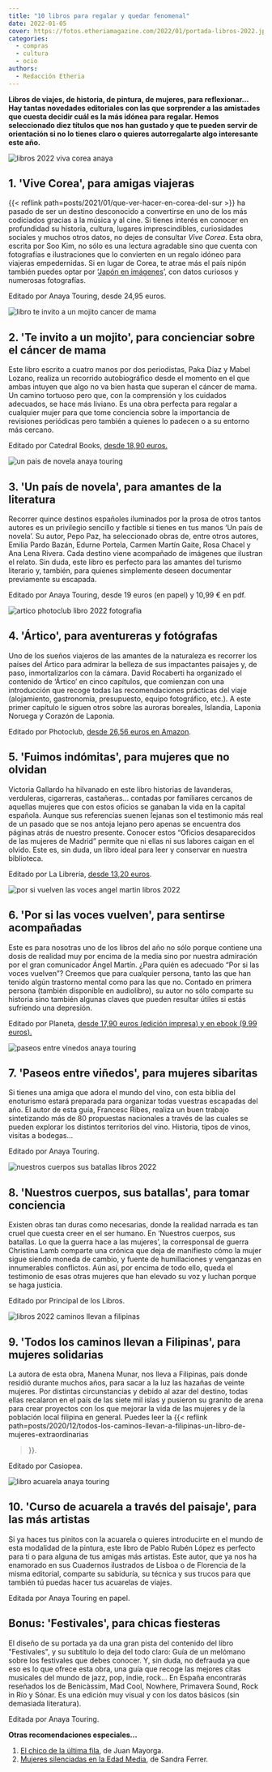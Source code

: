 ```yaml
---
title: "10 libros para regalar y quedar fenomenal"
date: 2022-01-05
cover: https://fotos.etheriamagazine.com/2022/01/portada-libros-2022.jpg
categories: 
  - compras
  - cultura
  - ocio
authors: 
  - Redacción Etheria
---
```


**Libros de viajes, de historia, de pintura, de mujeres, para reflexionar... Hay tantas 
novedades editoriales con las que sorprender a las amistades que cuesta decidir cuál es 
la más idónea para regalar. Hemos seleccionado diez títulos que nos han gustado y que te 
pueden servir de orientación si no lo tienes claro o quieres autorregalarte algo 
interesante este año.** 

![libros 2022 viva corea anaya](https://fotos.etheriamagazine.com/2022/01/vive-corea-anaya.jpg "Vive Corea, de Anaya Touring.")

## 1\. 'Vive Corea', para amigas viajeras

{{< reflink path=posts/2021/01/que-ver-hacer-en-corea-del-sur >}} ha pasado de ser un 
destino desconocido a convertirse en uno de los más codiciados gracias a la música y al 
cine. Si tienes interés en conocer en profundidad su historia, cultura, lugares 
imprescindibles, curiosidades sociales y muchos otros datos, no dejes de consultar _Vive 
Corea_. Esta obra, escrita por Soo Kim, no sólo es una lectura agradable sino que cuenta 
con fotografías e ilustraciones que lo convierten en un regalo idóneo para viajeras 
empedernidas. Si en lugar de Corea, te atrae más el país nipón también puedes optar por 
‘[Japón en imágenes](https://amzn.to/32P03Jx)’, con datos curiosos y numerosas 
fotografías. 

Editado por Anaya Touring, desde 24,95 euros. 

![libro te invito a un mojito cancer de mama](https://fotos.etheriamagazine.com/2021/10/te-invito-a-un-mojito.jpg "'Te invito a un mojito', un libro que aborda el cáncer de mama.")

## 2\. 'Te invito a un mojito', para concienciar sobre el cáncer de mama

Este libro escrito a cuatro manos por dos periodistas, Paka Díaz y Mabel Lozano, realiza 
un recorrido autobiográfico desde el momento en el que ambas intuyen que algo no va bien 
hasta que superan el cáncer de mama. Un camino tortuoso pero que, con la comprensión y 
los cuidados adecuados, se hace más liviano. Es una obra perfecta para regalar a 
cualquier mujer para que tome conciencia sobre la importancia de revisiones periódicas 
pero también a quienes lo padecen o a su entorno más cercano. 

Editado por Catedral Books, [desde 18,90 euros.](https://amzn.to/3eAEyhZ) 

![un pais de novela anaya touring](https://fotos.etheriamagazine.com/2022/01/un-pais-novela.jpg "Un país de novela, editado por Anaya Touring.")

## 3\. 'Un país de novela', para amantes de la literatura

Recorrer quince destinos españoles iluminados por la prosa de otros tantos autores es un 
privilegio sencillo y factible si tienes en tus manos ‘Un país de novela’. Su autor, 
Pepo Paz, ha seleccionado obras de, entre otros autores, Emilia Pardo Bazán, Edurne 
Portela, Carmen Martín Gaite, Rosa Chacel y Ana Lena Rivera. Cada destino viene 
acompañado de imágenes que ilustran el relato. Sin duda, este libro es perfecto para las 
amantes del turismo literario y, también, para quienes simplemente deseen documentar 
previamente su escapada. 

Editado por Anaya Touring, desde 19 euros (en papel) y 10,99 € en pdf. 

![artico photoclub libro 2022 fotografia](https://fotos.etheriamagazine.com/2022/01/libro-artico.jpg "Ártico, de Photoclub.")

## 4\. 'Ártico', para aventureras y fotógrafas

Uno de los sueños viajeros de las amantes de la naturaleza es recorrer los países del 
Ártico para admirar la belleza de sus impactantes paisajes y, de paso, inmortalizarlos 
con la cámara. David Rocaberti ha organizado el contenido de ‘Ártico’ en cinco 
capítulos, que comienzan con una introducción que recoge todas las recomendaciones 
prácticas del viaje (alojamiento, gastronomía, presupuesto, equipo fotográfico, etc.). A 
este primer capítulo le siguen otros sobre las auroras boreales, Islandia, Laponia 
Noruega y Corazón de Laponia. 

Editado por Photoclub, [desde 26,56 euros en Amazon](https://amzn.to/3308ly1). 

## 5\. 'Fuimos indómitas', para mujeres que no olvidan

Victoria Gallardo ha hilvanado en este libro historias de lavanderas, verduleras, 
cigarreras, castañeras... contadas por familiares cercanos de aquellas mujeres que con 
estos oficios se ganaban la vida en la capital española. Aunque sus referencias suenen 
lejanas son el testimonio más real de un pasado que se nos antoja lejano pero apenas se 
encuentra dos páginas atrás de nuestro presente. Conocer estos “Oficios desaparecidos de 
las mujeres de Madrid” permite que ni ellas ni sus labores caigan en el olvido. Este es, 
sin duda, un libro ideal para leer y conservar en nuestra biblioteca. 

Editado por La Librería, [desde 13,20 euros](https://amzn.to/3zn6rU6). 

![por si vuelven las voces angel martin libros 2022](https://fotos.etheriamagazine.com/2022/01/por-si-vuelven-las-voces.jpg "Por si vuelven las voces, de Ángel Martín.")

## 6\. 'Por si las voces vuelven', para sentirse acompañadas

Este es para nosotras uno de los libros del año no sólo porque contiene una dosis de 
realidad muy por encima de la media sino por nuestra admiración por el gran comunicador 
Ángel Martín. ¿Para quién es adecuado “Por si las voces vuelven”? Creemos que para 
cualquier persona, tanto las que han tenido algún trastorno mental como para las que no. 
Contado en primera persona (también disponible en audiolibro), su autor no sólo comparte 
su historia sino también algunas claves que pueden resultar útiles si estás sufriendo 
una depresión. 

Editado por Planeta, [desde 17,90 euros (edición impresa) y en ebook (9,99 
euros).](https://amzn.to/3JGsqdE) 

![paseos entre vinedos anaya touring](https://fotos.etheriamagazine.com/2022/01/paseos-entre-vinedos.jpg "Paseos entre viñedos, de Anaya Touring.")

## 7\. 'Paseos entre viñedos', para mujeres sibaritas

Si tienes una amiga que adora el mundo del vino, con esta biblia del enoturismo estará 
preparada para organizar todas vuestras escapadas del año. El autor de esta guía, 
Francesc Ribes, realiza un buen trabajo sintetizando más de 80 propuestas nacionales a 
través de las cuales se pueden explorar los distintos territorios del vino. Historia, 
tipos de vinos, visitas a bodegas... 

Editado por Anaya Touring. 

![nuestros cuerpos sus batallas libros 2022](https://fotos.etheriamagazine.com/2022/01/nuestros-cuerpos-sus-batallas.jpg "Nuestros cuerpos, sus batallas.")

## 8\. 'Nuestros cuerpos, sus batallas', para tomar conciencia

Existen obras tan duras como necesarias, donde la realidad narrada es tan cruel que 
cuesta creer en el ser humano. En ‘Nuestros cuerpos, sus batallas. Lo que la guerra hace 
a las mujeres’, la corresponsal de guerra Christina Lamb comparte una crónica que deja 
de manifiesto cómo la mujer sigue siendo moneda de cambio, y fuente de humillaciones y 
venganzas en innumerables conflictos. Aún así, por encima de todo ello, queda el 
testimonio de esas otras mujeres que han elevado su voz y luchan porque se haga 
justicia. 

Editado por Principal de los Libros. 

![libros 2022 caminos llevan a filipinas](https://fotos.etheriamagazine.com/2020/12/manena-munar-todos-los-caminos-llevan-a-filipinas.jpg "Manena Munar, autora de 'Todos los caminos llevan a Filipinas'.")

## 9\. 'Todos los caminos llevan a Filipinas', para mujeres solidarias

La autora de esta obra, Manena Munar, nos lleva a Filipinas, país donde residió durante 
muchos años, para sacar a la luz las hazañas de veinte mujeres. Por distintas 
circunstancias y debido al azar del destino, todas ellas recalaron en el país de las 
siete mil islas y pusieron su granito de arena para crear proyectos con los que mejorar 
la vida de las mujeres y de la población local filipina en general. Puedes leer la {{< 
reflink 
path=posts/2020/12/todos-los-caminos-llevan-a-filipinas-un-libro-de-mujeres-extraordinarias 
>}}. 

Editado por Casiopea. 

![libro acuarela anaya touring](https://fotos.etheriamagazine.com/2022/01/libro-acuarela.jpg "Curso de acuarela a través del paisaje.")

## 10\. 'Curso de acuarela a través del paisaje', para las más artistas

Si ya haces tus pinitos con la acuarela o quieres introducirte en el mundo de esta 
modalidad de la pintura, este libro de Pablo Rubén López es perfecto para ti o para 
alguna de tus amigas más artistas. Este autor, que ya nos ha enamorado en sus Cuadernos 
ilustrados de Lisboa o de Florencia de la misma editorial, comparte su sabiduría, su 
técnica y sus trucos para que también tú puedas hacer tus acuarelas de viajes. 

Editada por Anaya Touring en papel. 

## Bonus: 'Festivales', para chicas fiesteras

El diseño de su portada ya da una gran pista del contenido del libro "Festivales", y su 
subtítulo lo deja del todo claro: Guía de un melómano sobre los festivales que debes 
conocer. Y, sin duda, no defrauda ya que eso es lo que ofrece esta obra, una guía que 
recoge las mejores citas musicales del mundo de jazz, pop, indie, rock... En España 
encontrarás reseñados los de Benicàssim, Mad Cool, Nowhere, Primavera Sound, Rock in Río 
y Sónar. Es una edición muy visual y con los datos básicos (sin demasiada literatura). 

Editada por Anaya Touring. 

**Otras recomendaciones especiales...** 

1. [El chico de la última fila](https://amzn.to/3Fu6j9t), de Juan Mayorga.
2. [Mujeres silenciadas en la Edad Media](https://amzn.to/3yUAJhr), de Sandra Ferrer.
